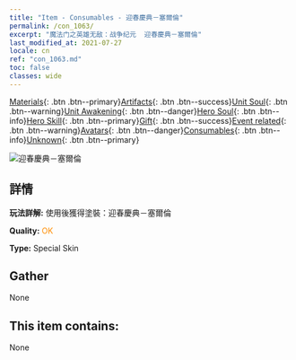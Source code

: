 ```yaml
---
title: "Item - Consumables - 迎春慶典－塞爾倫"
permalink: /con_1063/
excerpt: "魔法门之英雄无敌：战争纪元  迎春慶典－塞爾倫"
last_modified_at: 2021-07-27
locale: cn
ref: "con_1063.md"
toc: false
classes: wide
---
```

 [Materials](/ItemsCN/){: .btn .btn--primary}[Artifacts](/ItemsCN/Artifacts/){: .btn .btn--success}[Unit Soul](/ItemsCN/UnitSoul/){: .btn .btn--warning}[Unit Awakening](/ItemsCN/UnitAwakening/){: .btn .btn--danger}[Hero Soul](/ItemsCN/HeroSoul/){: .btn .btn--info}[Hero Skill](/ItemsCN/HeroSkill/){: .btn .btn--primary}[Gift](/ItemsCN/Gift/){: .btn .btn--success}[Event related](/ItemsCN/Events/){: .btn .btn--warning}[Avatars](/ItemsCN/Avatars/){: .btn .btn--danger}[Consumables](/ItemsCN/Consumables/){: .btn .btn--info}[Unknown](/ItemsCN/Unknown/){: .btn .btn--primary}

 ![迎春慶典－塞爾倫](/images/h/h_Xeron3.jpg)

## 詳情
 **玩法詳解:** 使用後獲得塗裝：迎春慶典－塞爾倫

 **Quality:** <span style="color: #FF8C00">OK</span>

 **Type:** Special Skin

## Gather

  None

## This item contains:

  None

